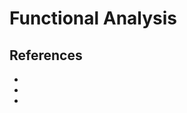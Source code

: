 # Functional Analysis

## References 

- 
- [](https://www.youtube.com/playlist?list=PLo4jXE-LdDTTIIIRwqK35CbFJieSJEcVR)
- 


















